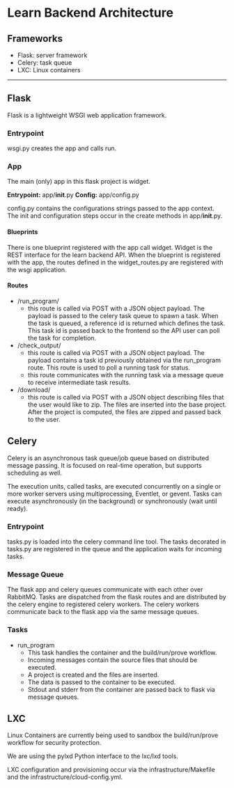 # Learn Backend Architecture

## Frameworks

- Flask: server framework
- Celery: task queue
- LXC: Linux containers

---
## Flask

Flask is a lightweight WSGI web application framework.

### Entrypoint

wsgi.py creates the app and calls run.


### App

The main (only) app in this flask project is widget.

**Entrypoint:** app/__init__.py
**Config:** app/config.py

config.py contains the configurations strings passed to the app context. The init and configuration steps occur in the create methods in app/__init__.py.

#### Blueprints

There is one blueprint registered with the app call widget. Widget is the REST interface for the learn backend API.
When the blueprint is registered with the app, the routes defined in the widget_routes.py are registered with the wsgi application.

#### Routes

- /run_program/
    - this route is called via POST with a JSON object payload. The payload is passed to the celery task queue to spawn a task. When the task is queued, a reference id is returned which defines the task. This task id is passed back to the frontend so the API user can poll the task for completion.
- /check_output/
    - this route is called via POST with a JSON object payload. The payload contains a task id previously obtained via the run_program route. This route is used to poll a running task for status. 
    - this route communicates with the running task via a message queue to receive intermediate task results.
- /download/
    - this route is called via POST with a JSON object describing files that the user would like to zip. The files are inserted into the base project. After the project is computed, the files are zipped and passed back to the user.

## Celery

Celery is an asynchronous task queue/job queue based on distributed message passing. It is focused on real-time operation, but supports scheduling as well.

The execution units, called tasks, are executed concurrently on a single or more worker servers using multiprocessing, Eventlet, or gevent. Tasks can execute asynchronously (in the background) or synchronously (wait until ready).

### Entrypoint

tasks.py is loaded into the celery command line tool. The tasks decorated in tasks.py are registered in the queue and the application waits for incoming tasks.

### Message Queue

The flask app and celery queues communicate with each other over RabbitMQ. Tasks are dispatched from the flask routes and are distributed by the celery engine to registered celery workers. The celery workers communicate back to the flask app via the same message queues.

### Tasks

- run_program
    - This task handles the container and the build/run/prove workflow.
    - Incoming messages contain the source files that should be executed.
    - A project is created and the files are inserted.
    - The data is passed to the container to be executed.
    - Stdout and stderr from the container are passed back to flask via message queues.
    
## LXC

Linux Containers are currently being used to sandbox the build/run/prove workflow for security protection.

We are using the pylxd Python interface to the lxc/lxd tools. 

LXC configuration and provisioning occur via the infrastructure/Makefile and the infrastructure/cloud-config.yml.
